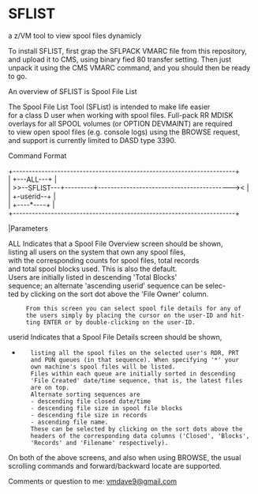 # SFLIST
a z/VM tool to view spool files dynamicly

To install SFLIST, first grap the SFLPACK VMARC file from this repository, and upload it to CMS, using binary fied 80 transfer setting.
Then just unpack it using the CMS VMARC command, and you should then be ready to go.

An overview of SFLIST is
  Spool File List                                                               
                                                                              
The Spool File List Tool (SFList) is intended to make life easier             
for a class D user when working with spool files. Full-pack RR MDISK          
overlays for all SPOOL volumes (or OPTION DEVMAINT) are required              
to view open spool files (e.g. console logs) using the BROWSE request,        
and support is currently limited to DASD type 3390.                           
                                                                              
Command Format                                                                
                                                                              
+----------------------------------------------------------------------+      
|              +---ALL---+                                             |      
| >>--SFLIST---+---------+------------------------------------------>< |      
|              +-userid--+                                             |      
|              +----*----+                                             |      
+----------------------------------------------------------------------+      
                                                                              
|Parameters                                                                   
                                                                              
ALL      Indicates that a Spool File Overview  screen should be shown,        
         listing all users on the system that own any spool files,            
         with the corresponding counts for spool files, total records         
         and total spool blocks used. This is also the default.               
         Users are initially listed in descending 'Total Blocks'              
         sequence; an alternate 'ascending userid' sequence can be selec-     
         ted by clicking on the sort dot above the 'File Owner' column.       
                                                                              
         From this screen you can select spool file details for any of        
         the users simply by placing the cursor on the user-ID and hit-       
         ting ENTER or by double-clicking on the user-ID.                     
                                                                              
userid   Indicates that a Spool File Details screen should be shown,          
*        listing all the spool files on the selected user's RDR, PRT          
         and PUN queues (in that sequence). When specifying '*' your          
         own machine's spool files will be listed.                            
         Files within each queue are initially sorted in descending           
         'File Created' date/time sequence, that is, the latest files         
         are on top.                                                          
         Alternate sorting sequences are                                      
         - descending file closed date/time                                   
         - descending file size in spool file blocks                          
         - descending file size in records                                    
         - ascending file name.                                               
         These can be selected by clicking on the sort dots above the         
         headers of the corresponding data columns ('Closed', 'Blocks',       
         'Records' and 'Filename' respectively).                              
                                                                              
On both of the above screens, and also when using BROWSE, the usual           
scrolling commands and forward/backward locate are supported.                 

Comments or question to me:
vmdave9@gmail.com
